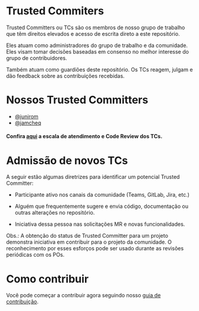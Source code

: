 # Trusted Commiters
Trusted Committers ou TCs são os membros de nosso grupo de trabalho que têm direitos elevados e acesso de escrita direto a este repositório. 

Eles atuam como administradores do grupo de trabalho e da comunidade. Eles visam tomar decisões baseadas em consenso no melhor interesse do grupo de contribuidores.

Também atuam como guardiões deste repositório. Os TCs reagem, julgam e dão feedback sobre as contribuições recebidas.

# Nossos Trusted Committers
- [@junirom](https://gitcorp.prod.cloud.ihf/junirom)
- [@jamcheq](https://gitcorp.prod.cloud.ihf/jamcheq)

#### Confira [aqui](https://confluencecorp.ctsp.prod.cloud.ihf/display/IMBI/Service+Mesh+-+Trusted+Commiters) a escala de atendimento e Code Review dos TCs.

# Admissão de novos TCs
A seguir estão algumas diretrizes para identificar um potencial Trusted Committer:

- Participante ativo nos canais da comunidade (Teams, GitLab, Jira, etc.)

- Alguém que frequentemente sugere e envia código, documentação ou outras alterações no repositório.

- Iniciativa dessa pessoa nas solicitações MR e novas funcionalidades.

Obs.: A obtenção do status de Trusted Committer para um projeto demonstra iniciativa em contribuir para o projeto da comunidade. O reconhecimento por esses esforços pode ser usado durante as revisões periódicas com os POs.

# Como contribuir
Você pode começar a contribuir agora seguindo nosso [guia de contribuição](CONTRIBUTING.md).